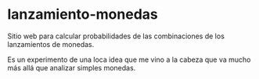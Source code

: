 # lanzamiento-monedas
Sitio web para calcular probabilidades de las combinaciones de los lanzamientos de monedas.

Es un experimento de una loca idea que me vino a la cabeza que va mucho más allá que analizar simples monedas.
